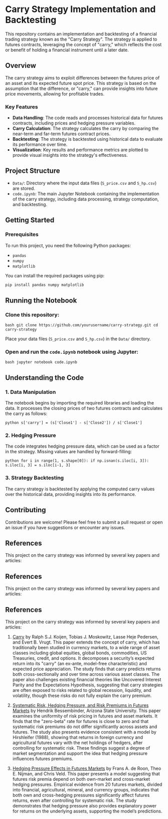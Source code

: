 # Carry Strategy Implementation and Backtesting

This repository contains an implementation and backtesting of a financial trading strategy known as the "Carry Strategy". The strategy is applied to futures contracts, leveraging the concept of "carry," which reflects the cost or benefit of holding a financial instrument until a later date.

## Overview

The carry strategy aims to exploit differences between the futures price of an asset and its expected future spot price. This strategy is based on the assumption that the difference, or "carry," can provide insights into future price movements, allowing for profitable trades.

### Key Features

- **Data Handling**: The code reads and processes historical data for futures contracts, including prices and hedging pressure variables.
- **Carry Calculation**: The strategy calculates the carry by comparing the near-term and far-term futures contract prices.
- **Backtesting**: The strategy is backtested using historical data to evaluate its performance over time.
- **Visualization**: Key results and performance metrics are plotted to provide visual insights into the strategy's effectiveness.

## Project Structure

- `Data/`: Directory where the input data files (`S_price.csv` and `S_hp.csv`) are stored.
- `code.ipynb`: The main Jupyter Notebook containing the implementation of the carry strategy, including data processing, strategy computation, and backtesting.

## Getting Started

### Prerequisites

To run this project, you need the following Python packages:

- `pandas`
- `numpy`
- `matplotlib`

You can install the required packages using pip:

```bash
pip install pandas numpy matplotlib
```

## Running the Notebook

### Clone this repository:

``bash
git clone https://github.com/yourusername/carry-strategy.git
cd carry-strategy
``

Place your data files (`S_price.csv` and `S_hp.csv`) in the `Data/` directory.

### Open and run the `code.ipynb` notebook using Jupyter:

``bash
jupyter notebook code.ipynb
``

## Understanding the Code

### 1. Data Manipulation

The notebook begins by importing the required libraries and loading the data. It processes the closing prices of two futures contracts and calculates the carry as follows:

``python
s['carry'] = (s['Close1'] - s['Close2']) / s['Close1']
``

### 2. Hedging Pressure

The code integrates hedging pressure data, which can be used as a factor in the strategy. Missing values are handled by forward-filling:

``python
for i in range(1, s.shape[0]):
    if np.isnan(s.iloc[i, 3]):
        s.iloc[i, 3] = s.iloc[i-1, 3]
``

### 3. Strategy Backtesting

The carry strategy is backtested by applying the computed carry values over the historical data, providing insights into its performance.

## Contributing

Contributions are welcome! Please feel free to submit a pull request or open an issue if you have suggestions or encounter any issues.

## References

This project on the carry strategy was informed by several key papers and articles:

## References

This project on the carry strategy was informed by several key papers and articles:

## References

This project on the carry strategy was informed by several key papers and articles:

1. [Carry](https://research.cbs.dk/en/publications/carry-2) by Ralph S.J. Koijen, Tobias J. Moskowitz, Lasse Heje Pedersen, and Evert B. Vrugt. This paper extends the concept of carry, which has traditionally been studied in currency markets, to a wide range of asset classes including global equities, global bonds, commodities, US Treasuries, credit, and options. It decomposes a security’s expected return into its "carry" (an ex-ante, model-free characteristic) and expected price appreciation. The study finds that carry predicts returns both cross-sectionally and over time across various asset classes. The paper also challenges existing financial theories like Uncovered Interest Parity and the Expectations Hypothesis, suggesting that carry strategies are often exposed to risks related to global recession, liquidity, and volatility, though these risks do not fully explain the carry premium.

2. [Systematic Risk, Hedging Pressure, and Risk Premiums in Futures Markets](https://www.jstor.org/stable/2962144) by Hendrik Bessembinder, Arizona State University. This paper examines the uniformity of risk pricing in futures and asset markets. It finds that the "zero-beta" rate for futures is close to zero and that systematic risk premiums do not differ significantly across assets and futures. The study also presents evidence consistent with a model by Hirshleifer (1988), showing that returns in foreign currency and agricultural futures vary with the net holdings of hedgers, after controlling for systematic risk. These findings suggest a degree of market segmentation and support the idea that hedging pressure influences futures premiums.

3. [Hedging Pressure Effects in Futures Markets](https://www.jstor.org/stable/222458) by Frans A. de Roon, Theo E. Nijman, and Chris Veld. This paper presents a model suggesting that futures risk premia depend on both own-market and cross-market hedging pressures. Empirical evidence from 20 futures markets, divided into financial, agricultural, mineral, and currency groups, indicates that both own and cross-hedging pressures significantly affect futures returns, even after controlling for systematic risk. The study demonstrates that hedging pressure also provides explanatory power for returns on the underlying assets, supporting the model’s predictions.
